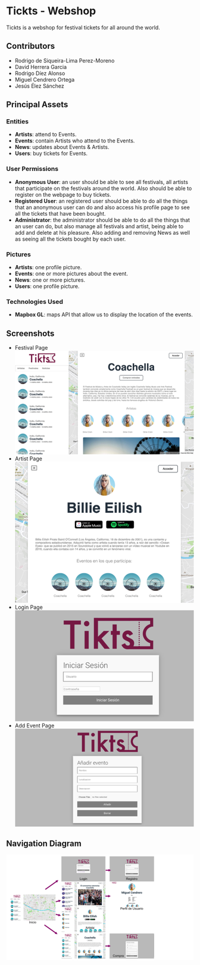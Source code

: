 # Tickts - Webshop

Tickts is a webshop for festival tickets for all around the world.

## Contributors

- Rodrigo de Siqueira-Lima Perez-Moreno
- David Herrera Garcia
- Rodrigo Díez Alonso
- Miguel Cendrero Ortega
- Jesús Élez Sánchez

## Principal Assets

### Entities

- **Artists**: attend to Events.
- **Events**: contain Artists who attend to the Events.
- **News**: updates about Events & Artists.
- **Users**: buy tickets for Events.

### User Permissions

- **Anonymous User**: an user should be able to see all festivals, all artists that participate on the festivals around the world. Also should be able to register on the webpage to buy tickets.
- **Registered User**: an registered user should be able to do all the things that an anonymous user can do and also access his profile page to see all the tickets that have been bought.
- **Administrator**: the administrator should be able to do all the things that an user can do, but also manage all festivals and artist, being able to add and delete at his pleasure.
Also adding and removing News as well as seeing all the tickets bought by each user.

### Pictures
- **Artists**: one profile picture.
- **Events**: one or more pictures about the event.
- **News**: one or more pictures.
- **Users**: one profile picture.

### Technologies Used
- **Mapbox GL**: maps API that allow us to display the location of the events.

## Screenshots
- Festival Page
![ScreenShot 1](https://github.com/CodeURJC-DAW-2019-20/webapp13/blob/master/assets/ss1.png)
- Artist Page
![ScreenShot 2](https://github.com/CodeURJC-DAW-2019-20/webapp13/blob/master/assets/ss2.png)
- Login Page
![ScreenShot 3](https://github.com/CodeURJC-DAW-2019-20/webapp13/blob/master/assets/ss3.png)
- Add Event Page
![ScreenShot 4](https://github.com/CodeURJC-DAW-2019-20/webapp13/blob/master/assets/ss4.png)

## Navigation Diagram
![ScreenShot 4](https://github.com/CodeURJC-DAW-2019-20/webapp13/blob/master/assets/flow-diagram.jpg)
